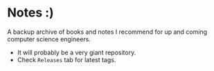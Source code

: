 # Notes :)
A backup archive of books and notes I recommend for up and coming computer science engineers.
- It will probably be a very giant repository.
- Check `Releases` tab for latest tags.